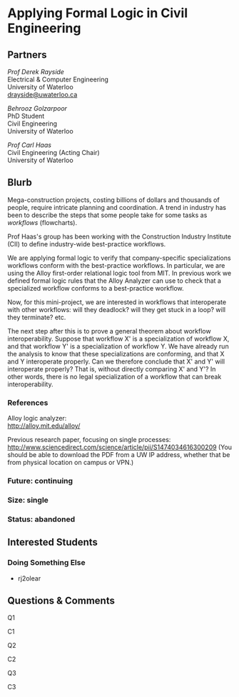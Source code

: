 # Applying Formal Logic in Civil Engineering

## Partners

_Prof Derek Rayside_  
Electrical & Computer Engineering  
University of Waterloo  
drayside@uwaterloo.ca  

_Behrooz Golzarpoor_  
PhD Student  
Civil Engineering  
University of Waterloo  

_Prof Carl Haas_  
Civil Engineering (Acting Chair)  
University of Waterloo  


## Blurb

Mega-construction projects, costing billions of dollars and 
thousands of people, require intricate planning and coordination.
A trend in industry has been to describe the steps that some people
take for some tasks as _workflows_ (flowcharts).

Prof Haas's group has been working with the Construction Industry
Institute (CII) to define industry-wide best-practice workflows.

We are applying formal logic to verify that company-specific
specializations workflows conform with the best-practice workflows.
In particular, we are using the Alloy first-order relational logic
tool from MIT. In previous work we defined formal logic rules that the
Alloy Analyzer can use to check that a specialized workflow conforms
to a best-practice workflow.

Now, for this mini-project, we are interested in workflows that
interoperate with other workflows: will they deadlock? will they get
stuck in a loop? will they terminate? etc.

The next step after this is to prove a general theorem about workflow
interoperability. Suppose that workflow X' is a specialization of
workflow X, and that workflow Y' is a specialization of workflow Y. We
have already run the analysis to know that these specializations are
conforming, and that X and Y interoperate properly. Can we therefore
conclude that X' and Y' will interoperate properly? That is, without
directly comparing X' and Y'? In other words, there is no legal
specialization of a workflow that can break interoperability.



### References

Alloy logic analyzer:  
http://alloy.mit.edu/alloy/

Previous research paper, focusing on single processes:  
http://www.sciencedirect.com/science/article/pii/S1474034616300209
(You should be able to download the PDF from a UW IP address, whether
that be from physical location on campus or VPN.)

### Future: continuing
### Size: single
### Status: abandoned

## Interested Students
### Doing Something Else
* rj2olear


## Questions & Comments

Q1 

C1

Q2 

C2

Q3 

C3
